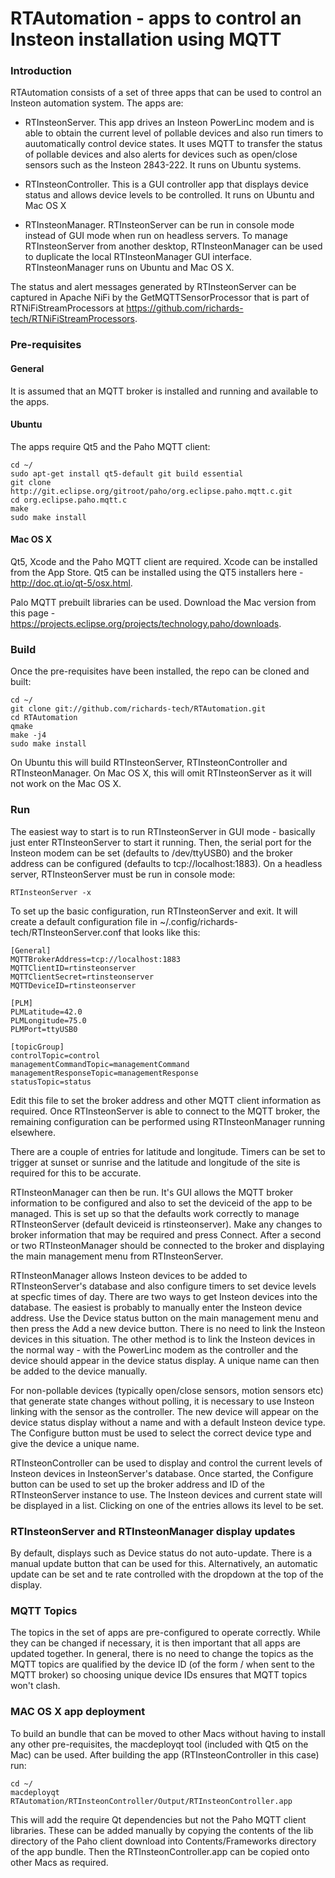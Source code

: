 # RTAutomation - apps to control an Insteon installation using MQTT

### Introduction

RTAutomation consists of a set of three apps that can be used to control an Insteon automation system. The apps are:

* RTInsteonServer. This app drives an Insteon PowerLinc modem and is able to obtain the current level of pollable devices and also run timers to auutomatically control device states. It uses MQTT to transfer the status of pollable devices and also alerts for devices such as open/close sensors such as the Insteon 2843-222. It runs on Ubuntu systems.

* RTInsteonController. This is a GUI controller app that displays device status and allows device levels to be controlled. It runs on Ubuntu and Mac OS X

* RTInsteonManager. RTInsteonServer can be run in console mode instead of GUI mode when run on headless servers. To manage RTInsteonServer from another desktop, RTInsteonManager can be used to duplicate the local RTInsteonManager GUI interface. RTInsteonManager runs on Ubuntu and Mac OS X.

The status and alert messages generated by RTInsteonServer can be captured in Apache NiFi by the GetMQTTSensorProcessor that is part of RTNiFiStreamProcessors at https://github.com/richards-tech/RTNiFiStreamProcessors.

### Pre-requisites

#### General

It is assumed that an MQTT broker is installed and running and available to the apps.

#### Ubuntu

The apps require Qt5 and the Paho MQTT client:

    cd ~/
    sudo apt-get install qt5-default git build essential
    git clone http://git.eclipse.org/gitroot/paho/org.eclipse.paho.mqtt.c.git
    cd org.eclipse.paho.mqtt.c
    make
    sudo make install
    
#### Mac OS X

Qt5, Xcode and the Paho MQTT client are required. Xcode can be installed from the App Store. Qt5 can be installed using the QT5 installers here - http://doc.qt.io/qt-5/osx.html.

Palo MQTT prebuilt libraries can be used. Download the Mac version from this page - https://projects.eclipse.org/projects/technology.paho/downloads.

### Build

Once the pre-requisites have been installed, the repo can be cloned and built:

    cd ~/
    git clone git://github.com/richards-tech/RTAutomation.git
    cd RTAutomation
    qmake
    make -j4
    sudo make install
    
On Ubuntu this will build RTInsteonServer, RTInsteonController and RTInsteonManager. On Mac OS X, this will omit RTInsteonServer as it will not work on the Mac OS X.

### Run

The easiest way to start is to run RTInsteonServer in GUI mode - basically just enter RTInsteonServer to start it running. Then, the serial port for the Insteon modem can be set (defaults to /dev/ttyUSB0) and the broker address can be configured (defaults to tcp://localhost:1883). On a headless server, RTInsteonServer must be run in console mode:

    RTInsteonServer -x
    
To set up the basic configuration, run RTInsteonServer and exit. It will create a default configuration file in ~/.config/richards-tech/RTInsteonServer.conf that looks like this:

    [General]
    MQTTBrokerAddress=tcp://localhost:1883
    MQTTClientID=rtinsteonserver
    MQTTClientSecret=rtinsteonserver
    MQTTDeviceID=rtinsteonserver
    
    [PLM]
    PLMLatitude=42.0
    PLMLongitude=75.0
    PLMPort=ttyUSB0
    
    [topicGroup]
    controlTopic=control
    managementCommandTopic=managementCommand
    managementResponseTopic=managementResponse
    statusTopic=status
    
Edit this file to set the broker address and other MQTT client information as required. Once RTInsteonServer is able to connect to the MQTT broker, the remaining configuration can be performed using RTInsteonManager running elsewhere.

There are a couple of entries for latitude and longitude. Timers can be set to trigger at sunset or sunrise and the latitude and longitude of the site is required for this to be accurate.

RTInsteonManager can then be run. It's GUI allows the MQTT broker information to be configured and also to set the deviceid of the app to be managed. This is set up so that the defaults work correctly to manage RTInsteonServer (default deviceid is rtinsteonserver). Make any changes to broker information that may be required and press Connect. After a second or two RTInsteonManager should be connected to the broker and displaying the main management menu from RTInsteonServer.

RTInsteonManager allows Insteon devices to be added to RTInsteonServer's database and also configure timers to set device levels at specfic times of day. There are two ways to get Insteon devices into the database. The easiest is probably to manually enter the Insteon device address. Use the Device status button on the main management menu and then press the Add a new device button. There is no need to link the Insteon devices in this situation. The other method is to link the Insteon devices in the normal way - with the PowerLinc modem as the controller and the device should appear in the device status display. A unique name can then be added to the device manually.

For non-pollable devices (typically open/close sensors, motion sensors etc) that generate state changes without polling, it is necessary to use Insteon linking with the sensor as the controller. The new device will appear on the device status display without a name and with a default Insteon device type. The Configure button must be used to select the correct device type and give the device a unique name.

RTInsteonController can be used to display and control the current levels of Insteon devices in InsteonServer's database. Once started, the Configure button can be used to set up the broker address and ID of the RTInsteonServer instance to use. The Insteon devices and current state will be displayed in a list. Clicking on one of the entries allows its level to be set.

### RTInsteonServer and RTInsteonManager display updates

By default, displays such as Device status do not auto-update. There is a manual update button that can be used for this. Alternatively, an automatic update can be set and te rate controlled with the dropdown at the top of the display.

### MQTT Topics

The topics in the set of apps are pre-configured to operate correctly. While they can be changed if necessary, it is then important that all apps are updated together. In general, there is no need to change the topics as the MQTT topics are qualified by the device ID (of the form <deviceID>/<topic> when sent to the MQTT broker) so choosing unique device IDs ensures that MQTT topics won't clash.

### MAC OS X app deployment

To build an bundle that can be moved to other Macs without having to install any other pre-requisites, the macdeployqt tool (included with Qt5 on the Mac) can be used. After building the app (RTInsteonController in this case) run:

    cd ~/
    macdeployqt RTAutomation/RTInsteonController/Output/RTInsteonController.app
    
This will add the require Qt dependencies but not the Paho MQTT client libraries. These can be added manually by copying the contents of the lib directory of the Paho client download into Contents/Frameworks directory of the app bundle. Then the RTInsteonController.app can be copied onto other Macs as required.


